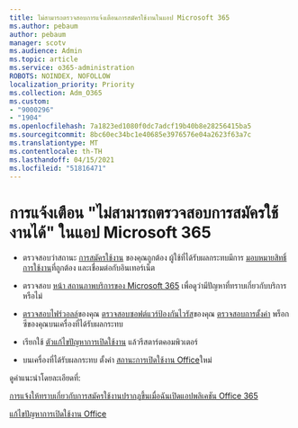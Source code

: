 ```yaml
---
title: ไม่สามารถตรวจสอบการแจ้งเตือนการสมัครใช้งานในแอป Microsoft 365
ms.author: pebaum
author: pebaum
manager: scotv
ms.audience: Admin
ms.topic: article
ms.service: o365-administration
ROBOTS: NOINDEX, NOFOLLOW
localization_priority: Priority
ms.collection: Adm_O365
ms.custom:
- "9000296"
- "1904"
ms.openlocfilehash: 7a1823ed1080f0dc7adcf19b40b8e28256415ba5
ms.sourcegitcommit: 8bc60ec34bc1e40685e3976576e04a2623f63a7c
ms.translationtype: MT
ms.contentlocale: th-TH
ms.lasthandoff: 04/15/2021
ms.locfileid: "51816471"
---
```

# <a name="couldnt-verify-subscription-notice-in-microsoft-365-apps"></a>การแจ้งเตือน "ไม่สามารถตรวจสอบการสมัครใช้งานได้" ในแอป Microsoft 365

- ตรวจสอบว่าสถานะ [การสมัครใช้งาน](https://support.office.com/article/unlicensed-product-and-activation-errors-in-office-0d23d3c0-c19c-4b2f-9845-5344fedc4380#bkmk_checksubscription) ของคุณถูกต้อง ผู้ใช้ที่ได้รับผลกระทบมีการ [มอบหมายสิทธิ์การใช้งาน](https://support.office.com/article/997596B5-4173-4627-B915-36ABAC6786DC?wt.mc_id=Alchemy_ClientDIA)ที่ถูกต้อง และเชื่อมต่อกับอินเทอร์เน็ต

- ตรวจสอบ [หน้า สถานภาพบริการของ Microsoft 365](https://docs.microsoft.com/office365/enterprise/view-service-health) เพื่อดูว่ามีปัญหาที่ทราบเกี่ยวกับบริการหรือไม่

- [ตรวจสอบไฟร์วอลล์](https://support.office.com/article/unlicensed-product-and-activation-errors-in-office-0d23d3c0-c19c-4b2f-9845-5344fedc4380#bkmk_checkfirewall)ของคุณ [ตรวจสอบซอฟต์แวร์ป้องกันไวรัส](https://support.office.com/article/unlicensed-product-and-activation-errors-in-office-0d23d3c0-c19c-4b2f-9845-5344fedc4380#bkmk_checkav)ของคุณ [ตรวจสอบการตั้งค่า](https://support.office.com/article/unlicensed-product-and-activation-errors-in-office-0d23d3c0-c19c-4b2f-9845-5344fedc4380#bkmk_checkproxy) พร็อกซีของคุณบนเครื่องที่ได้รับผลกระทบ

- เรียกใช้ [ตัวแก้ไขปัญหาการเปิดใช้งาน](https://aka.ms/SARA-OfficeActivation-Alchemy) แล้วรีสตาร์ตคอมพิวเตอร์

- บนเครื่องที่ได้รับผลกระทบ ตั้งค่า [สถานะการเปิดใช้งาน Office](https://docs.microsoft.com/office/troubleshoot/activation/reset-office-365-proplus-activation-state)ใหม่

ดูคําแนะนําโดยละเอียดที่: 

[การแจ้งให้ทราบเกี่ยวกับการสมัครใช้งานปรากฏขึ้นเมื่อฉันเปิดแอปพลิเคชัน Office 365](https://support.office.com/article/a-subscription-notice-appears-when-i-open-an-office-365-application-4cabe32c-f594-4c0e-9191-3d3ade10cceb)

[แก้ไขปัญหาการเปิดใช้งาน Office](https://support.office.com/article/unlicensed-product-and-activation-errors-in-office-0d23d3c0-c19c-4b2f-9845-5344fedc4380)
